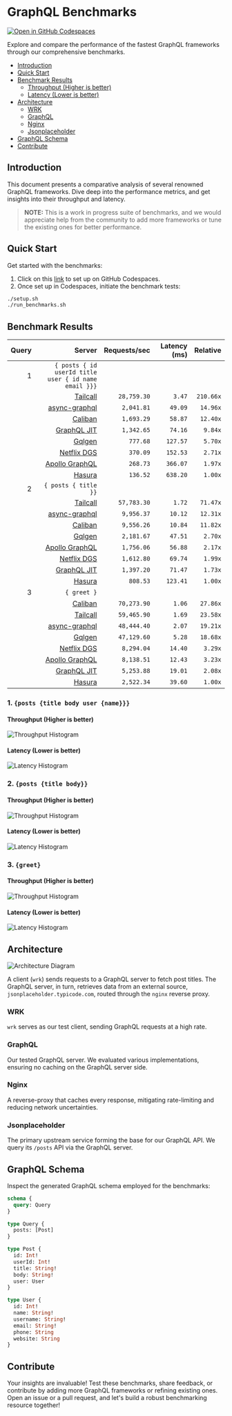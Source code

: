 # GraphQL Benchmarks <!-- omit from toc -->

[![Open in GitHub Codespaces](https://github.com/codespaces/badge.svg)](https://codespaces.new/tailcallhq/graphql-benchmarks)

Explore and compare the performance of the fastest GraphQL frameworks through our comprehensive benchmarks.

- [Introduction](#introduction)
- [Quick Start](#quick-start)
- [Benchmark Results](#benchmark-results)
  - [Throughput (Higher is better)](#throughput-higher-is-better)
  - [Latency (Lower is better)](#latency-lower-is-better)
- [Architecture](#architecture)
  - [WRK](#wrk)
  - [GraphQL](#graphql)
  - [Nginx](#nginx)
  - [Jsonplaceholder](#jsonplaceholder)
- [GraphQL Schema](#graphql-schema)
- [Contribute](#contribute)

[Tailcall]: https://github.com/tailcallhq/tailcall
[Gqlgen]: https://github.com/99designs/gqlgen
[Apollo GraphQL]: https://github.com/apollographql/apollo-server
[Netflix DGS]: https://github.com/netflix/dgs-framework
[Caliban]: https://github.com/ghostdogpr/caliban
[async-graphql]: https://github.com/async-graphql/async-graphql
[Hasura]: https://github.com/hasura/graphql-engine
[GraphQL JIT]: https://github.com/zalando-incubator/graphql-jit

## Introduction

This document presents a comparative analysis of several renowned GraphQL frameworks. Dive deep into the performance metrics, and get insights into their throughput and latency.

> **NOTE:** This is a work in progress suite of benchmarks, and we would appreciate help from the community to add more frameworks or tune the existing ones for better performance.

## Quick Start

Get started with the benchmarks:

1. Click on this [link](https://codespaces.new/tailcallhq/graphql-benchmarks) to set up on GitHub Codespaces.
2. Once set up in Codespaces, initiate the benchmark tests:

```bash
./setup.sh
./run_benchmarks.sh
```

## Benchmark Results

<!-- PERFORMANCE_RESULTS_START -->

| Query | Server | Requests/sec | Latency (ms) | Relative |
|-------:|--------:|--------------:|--------------:|---------:|
| 1 | `{ posts { id userId title user { id name email }}}` |
|| [Tailcall] | `28,759.30` | `3.47` | `210.66x` |
|| [async-graphql] | `2,041.81` | `49.09` | `14.96x` |
|| [Caliban] | `1,693.29` | `58.87` | `12.40x` |
|| [GraphQL JIT] | `1,342.65` | `74.16` | `9.84x` |
|| [Gqlgen] | `777.68` | `127.57` | `5.70x` |
|| [Netflix DGS] | `370.09` | `152.53` | `2.71x` |
|| [Apollo GraphQL] | `268.73` | `366.07` | `1.97x` |
|| [Hasura] | `136.52` | `638.20` | `1.00x` |
| 2 | `{ posts { title }}` |
|| [Tailcall] | `57,783.30` | `1.72` | `71.47x` |
|| [async-graphql] | `9,956.37` | `10.12` | `12.31x` |
|| [Caliban] | `9,556.26` | `10.84` | `11.82x` |
|| [Gqlgen] | `2,181.67` | `47.51` | `2.70x` |
|| [Apollo GraphQL] | `1,756.06` | `56.88` | `2.17x` |
|| [Netflix DGS] | `1,612.80` | `69.74` | `1.99x` |
|| [GraphQL JIT] | `1,397.20` | `71.47` | `1.73x` |
|| [Hasura] | `808.53` | `123.41` | `1.00x` |
| 3 | `{ greet }` |
|| [Caliban] | `70,273.90` | `1.06` | `27.86x` |
|| [Tailcall] | `59,465.90` | `1.69` | `23.58x` |
|| [async-graphql] | `48,444.40` | `2.07` | `19.21x` |
|| [Gqlgen] | `47,129.60` | `5.28` | `18.68x` |
|| [Netflix DGS] | `8,294.04` | `14.40` | `3.29x` |
|| [Apollo GraphQL] | `8,138.51` | `12.43` | `3.23x` |
|| [GraphQL JIT] | `5,253.88` | `19.01` | `2.08x` |
|| [Hasura] | `2,522.34` | `39.60` | `1.00x` |

<!-- PERFORMANCE_RESULTS_END -->



### 1. `{posts {title body user {name}}}`
#### Throughput (Higher is better)

![Throughput Histogram](assets/req_sec_histogram1.png)

#### Latency (Lower is better)

![Latency Histogram](assets/latency_histogram1.png)

### 2. `{posts {title body}}`
#### Throughput (Higher is better)

![Throughput Histogram](assets/req_sec_histogram2.png)

#### Latency (Lower is better)

![Latency Histogram](assets/latency_histogram2.png)

### 3. `{greet}`
#### Throughput (Higher is better)

![Throughput Histogram](assets/req_sec_histogram3.png)

#### Latency (Lower is better)

![Latency Histogram](assets/latency_histogram3.png)

## Architecture

![Architecture Diagram](assets/architecture.png)

A client (`wrk`) sends requests to a GraphQL server to fetch post titles. The GraphQL server, in turn, retrieves data from an external source, `jsonplaceholder.typicode.com`, routed through the `nginx` reverse proxy.

### WRK

`wrk` serves as our test client, sending GraphQL requests at a high rate.

### GraphQL

Our tested GraphQL server. We evaluated various implementations, ensuring no caching on the GraphQL server side.

### Nginx

A reverse-proxy that caches every response, mitigating rate-limiting and reducing network uncertainties.

### Jsonplaceholder

The primary upstream service forming the base for our GraphQL API. We query its `/posts` API via the GraphQL server.

## GraphQL Schema

Inspect the generated GraphQL schema employed for the benchmarks:

```graphql
schema {
  query: Query
}

type Query {
  posts: [Post]
}

type Post {
  id: Int!
  userId: Int!
  title: String!
  body: String!
  user: User
}

type User {
  id: Int!
  name: String!
  username: String!
  email: String!
  phone: String
  website: String
}
```

## Contribute

Your insights are invaluable! Test these benchmarks, share feedback, or contribute by adding more GraphQL frameworks or refining existing ones. Open an issue or a pull request, and let's build a robust benchmarking resource together!
